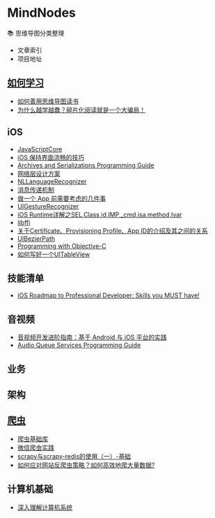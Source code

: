# MindNodes
📚 思维导图分类整理

- 文章索引
- 项目地址

## [如何学习](https://github.com/dearbar/MindNodes/tree/master/%E5%A6%82%E4%BD%95%E5%AD%A6%E4%B9%A0)

- [如何善用思维导图读书](http://m.quzhiboapp.com/#!/intro/125)
- [为什么越学越蠢？碎片化阅读就是一个大骗局！](https://www.jianshu.com/p/f98e81fb77a4)

## iOS

- [JavaScriptCore](https://developer.apple.com/documentation/javascriptcore?language=occ)
- [iOS 保持界面流畅的技巧](https://blog.ibireme.com/2015/11/12/smooth_user_interfaces_for_ios/)
- [Archives and Serializations Programming Guide](https://developer.apple.com/library/archive/documentation/Cocoa/Conceptual/Archiving/Archiving.html#//apple_ref/doc/uid/10000047i)
- [网络层设计方案](https://casatwy.com/iosying-yong-jia-gou-tan-wang-luo-ceng-she-ji-fang-an.html)
- [NLLanguage​Recognizer](https://nshipster.com/nllanguagerecognizer/)
- [消息传递机制](https://objccn.io/issue-7-4/)
- [做一个 App 前需要考虑的几件事](http://limboy.me/tech/2016/07/06/starting-an-app.html)
- [UIGestureRecognizer](https://developer.apple.com/documentation/uikit/uigesturerecognizer)
- [iOS Runtime详解之SEL,Class,id,IMP,_cmd,isa,method,Ivar](https://blog.csdn.net/Hello_Hwc/article/details/49682857)
- [libffi](http://www.chiark.greenend.org.uk/doc/libffi-dev/html/Index.html#Index)
- [关于Certificate、Provisioning Profile、App ID的介绍及其之间的关系](https://www.cnblogs.com/cywin888/p/3263027.html)
- [UIBezierPath](https://developer.apple.com/documentation/uikit/uibezierpath)
- [Programming with Objective-C](https://developer.apple.com/library/archive/documentation/Cocoa/Conceptual/ProgrammingWithObjectiveC/Introduction/Introduction.html)
- [如何写好一个UITableView](https://juejin.im/post/5a309c56f265da43094524be)

## 技能清单
- [iOS Roadmap to Professional Developer: Skills you MUST have!](https://www.youtube.com/watch?v=pbhLZMVBlp0&t=65s)

## 音视频

- [音视频开发进阶指南：基于 Android 与 iOS 平台的实践](https://www.zhihu.com/pub/book/119560110)
- [Audio Queue Services Programming Guide](https://developer.apple.com/library/archive/documentation/MusicAudio/Conceptual/AudioQueueProgrammingGuide/Introduction/Introduction.html#//apple_ref/doc/uid/TP40005343-CH1-SW1)

## 业务

## 架构

## [爬虫](https://github.com/dearbar/MindNodes/tree/master/%E7%88%AC%E8%99%AB)

- [爬虫基础库](https://www.jianshu.com/p/7208c883ea44)
- [微信爬虫实践](https://www.jianshu.com/p/c5f09cd6d535)
- [scrapy与scrapy-redis的使用（一）-基础](https://www.jianshu.com/p/83f4788a5657)
- [如何应对网站反爬虫策略？如何高效地爬大量数据?](https://www.zhihu.com/question/28168585)

## 计算机基础

- [深入理解计算机系统](https://book.douban.com/subject/26912767/)